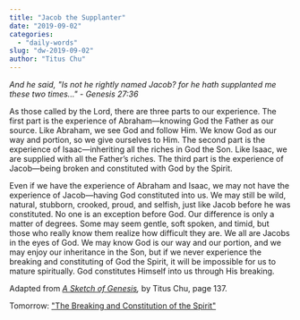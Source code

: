 ```yaml
---
title: "Jacob the Supplanter"
date: "2019-09-02"
categories: 
  - "daily-words"
slug: "dw-2019-09-02"
author: "Titus Chu"
---
```


_And he said, "Is not he rightly named Jacob? for he hath supplanted me these two times..."_ _\- Genesis 27:36_

As those called by the Lord, there are three parts to our experience. The first part is the experience of Abraham—knowing God the Father as our source. Like Abraham, we see God and follow Him. We know God as our way and portion, so we give ourselves to Him. The second part is the experience of Isaac—inheriting all the riches in God the Son. Like Isaac, we are supplied with all the Father’s riches. The third part is the experience of Jacob—being broken and constituted with God by the Spirit.

Even if we have the experience of Abraham and Isaac, we may not have the experience of Jacob—having God constituted into us. We may still be wild, natural, stubborn, crooked, proud, and selfish, just like Jacob before he was constituted. No one is an exception before God. Our difference is only a matter of degrees. Some may seem gentle, soft spoken, and timid, but those who really know them realize how difficult they are. We all are Jacobs in the eyes of God. We may know God is our way and our portion, and we may enjoy our inheritance in the Son, but if we never experience the breaking and constituting of God the Spirit, it will be impossible for us to mature spiritually. God constitutes Himself into us through His breaking.

Adapted from _[A Sketch of Genesis](/book-gen-sketch "Go to the listing for this book"),_ by Titus Chu, page 137.

Tomorrow: ["The Breaking and Constitution of the Spirit"](/dw-2019-09-03)
